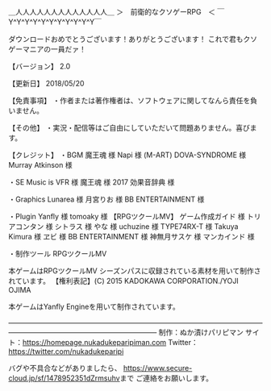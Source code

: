 ＿人人人人人人人人人人人人人＿
＞　前衛的なクソゲーRPG　＜
￣Y^Y^Y^Y^Y^Y^Y^Y^Y^Y^Y￣

ダウンロードおめでとうございます！ありがとうございます！
これで君もクソゲーマニアの一員だァ！

【バージョン】
2.0


【更新日】
2018/05/20


【免責事項】
・作者または著作権者は、ソフトウェアに関してなんら責任を負いません。


【その他】
・実況・配信等はご自由にしていただいて問題ありません。喜びます。


【クレジット】
・BGM
魔王魂 様
Napi 様 (M-ART)
DOVA-SYNDROME 様
Murray Atkinson 様

・SE
Music is VFR 様
魔王魂 様
2017 効果音辞典 様

・Graphics
Lunarea 様
月宮りお 様
BB ENTERTAINMENT 様

・Plugin
Yanfly 様
tomoaky 様
【RPGツクールMV】 ゲーム作成ガイド 様
トリアコンタン 様
シトラス 様
やな 様
uchuzine 様
TYPE74RX-T 様
Takuya Kimura 様
ヱビ 様
BB ENTERTAINMENT 様
神無月サスケ 様
マンカインド 様

・制作ツール
RPGツクールMV

本ゲームはRPGツクールMV シーズンパスに収録されている素材を用いて制作されています。
【権利表記】(C) 2015 KADOKAWA CORPORATION./YOJI OJIMA

本ゲームはYanfly Engineを用いて制作されています。


—————————————————————————————————————————————————————————
制作：ぬか漬けパリピマン
サイト：https://homepage.nukadukeparipiman.com
Twitter：https://twitter.com/nukadukeparipi

バグや不具合などがありましたら、
<https://www.secure-cloud.jp/sf/1478952351dZrmsuhv>まで
ご連絡をお願いします。
